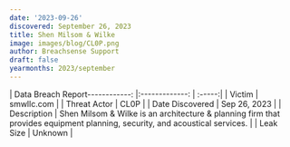 ```yaml
---
date: '2023-09-26'
discovered: September 26, 2023
title: Shen Milsom & Wilke
image: images/blog/CL0P.png
author: Breachsense Support
draft: false
yearmonths: 2023/september
---
```


| Data Breach Report------------:     |:-------------:    | :-----:|
| Victim      | smwllc.com      | 
| Threat Actor      | CL0P      | 
| Date Discovered      | Sep 26, 2023      | 
| Description      | Shen Milsom & Wilke is an architecture & planning firm that provides equipment planning, security, and acoustical services.      | 
| Leak Size      | Unknown      | 

